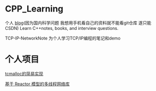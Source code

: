 # CPP_Learning

个人 [blog](https://blog.csdn.net/weixin_45605341)(因为国内科学问题 我想用手机看自己的资料就不能看git仓库 遂只能CSDN)
Learn C++notes, books, and interview questions.

TCP-IP-NetworkNote 为个人学习TCP/IP编程的笔记和demo
# 个人项目

[tcmalloc的简易实现](https://github.com/betacat-code/malloc)

[基于 Reactor 模型的多线程网络库](https://github.com/betacat-code/tiny-network)
